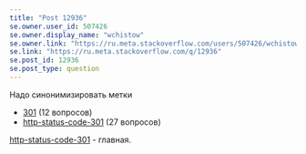 ```yaml
---
title: "Post 12936"
se.owner.user_id: 507426
se.owner.display_name: "wchistow"
se.owner.link: "https://ru.meta.stackoverflow.com/users/507426/wchistow"
se.link: "https://ru.meta.stackoverflow.com/q/12936"
se.post_id: 12936
se.post_type: question
---
```

<p>Надо синонимизировать метки</p>
<ul>
<li><a href="https://ru.stackoverflow.com/questions/tagged/301" class="post-tag" title="показать вопросы с меткой [301]" aria-label="показать вопросы с меткой [301]" rel="tag" aria-labelledby="tag-301-tooltip-container">301</a> (12 вопросов)</li>
<li><a href="https://ru.stackoverflow.com/questions/tagged/http-status-code-301" class="post-tag" title="показать вопросы с меткой [http-status-code-301]" aria-label="показать вопросы с меткой [http-status-code-301]" rel="tag" aria-labelledby="tag-http-status-code-301-tooltip-container">http-status-code-301</a> (27 вопросов)</li>
</ul>
<p><a href="https://ru.stackoverflow.com/questions/tagged/http-status-code-301" class="post-tag" title="показать вопросы с меткой [http-status-code-301]" aria-label="показать вопросы с меткой [http-status-code-301]" rel="tag" aria-labelledby="tag-http-status-code-301-tooltip-container">http-status-code-301</a> - главная.</p>
